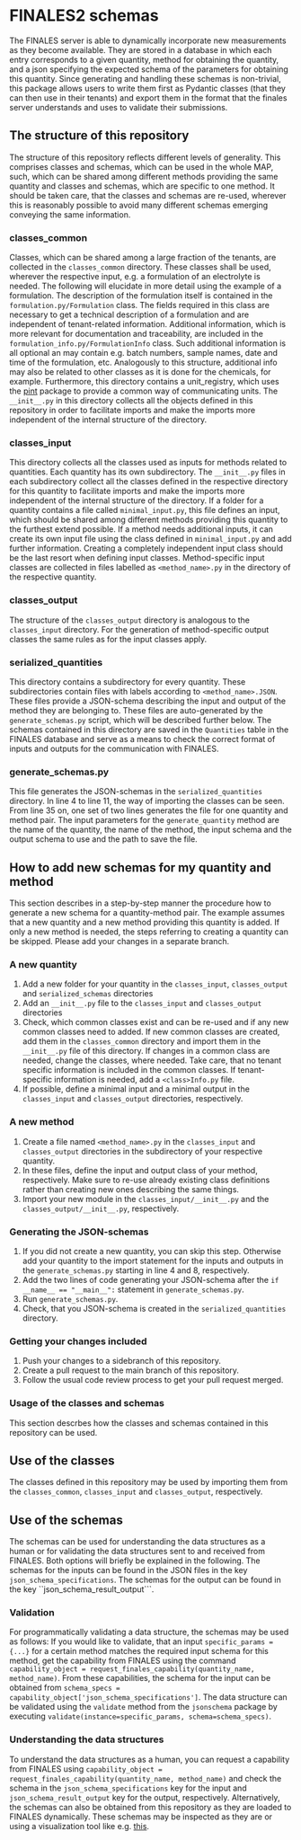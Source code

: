 # FINALES2 schemas

The FINALES server is able to dynamically incorporate new measurements as they become available. They are stored in a database in which each entry corresponds to a given quantity, method for obtaining the quantity, and a json specifying the expected schema of the parameters for obtaining this quantity. Since generating and handling these schemas is non-trivial, this package allows users to write them first as Pydantic classes (that they can then use in their tenants) and export them in the format that the finales server understands and uses to validate their submissions.

## The structure of this repository
The structure of this repository reflects different levels of generality. This comprises classes and schemas, which can be used in the whole MAP, such, which can be shared among different methods providing the same quantity and classes and schemas, which are specific to one method. It should be taken care, that the classes and schemas are re-used, wherever this is reasonably possible to avoid many different schemas emerging conveying the same information.

### classes_common
Classes, which can be shared among a large fraction of the tenants, are collected in the ``classes_common`` directory. These classes shall be used, wherever the respective input, e.g. a formulation of an electrolyte is needed. The following will elucidate in more detail using the example of a formulation. The description of the formulation itself is contained in the ``formulation.py/Formulation`` class. The fields required in this class are necessary to get a technical description of a formulation and are independent of tenant-related information. Additional information, which is more relevant for documentation and traceability, are included in the ``formulation_info.py/FormulationInfo`` class. Such additional information is all optional an may contain e.g. batch numbers, sample names, date and time of the formulation, etc. Analogously to this structure, additional info may also be related to other classes as it is done for the chemicals, for example. Furthermore, this directory contains a unit_registry, which uses the [pint](https://pypi.org/project/Pint/) package to provide a common way of communicating units. The ``__init__.py`` in this directory collects all the objects defined in this repository in order to facilitate imports  and make the imports more independent of the internal structure of the directory.

### classes_input
This directory collects all the classes used as inputs for methods related to quantities. Each quantity has its own subdirectory. The ``__init__.py`` files in each subdirectory collect all the classes defined in the respective directory for this quantity to facilitate imports and make the imports more independent of the internal structure of the directory. If a folder for a quantity contains a file called ``minimal_input.py``, this file defines an input, which should be shared among different methods providing this quantity to the furthest extend possible. If a method needs additional inputs, it can create its own input file using the class defined in ``minimal_input.py`` and add further information. Creating a completely independent input class should be the last resort when defining input classes. Method-specific input classes are collected in files labelled as ``<method_name>.py`` in the directory of the respective quantity.

### classes_output
The structure of the ``classes_output`` directory is analogous to the ``classes_input`` directory. For the generation of method-specific output classes the same rules as for the input classes apply.

### serialized_quantities
This directory contains a subdirectory for every quantity. These subdirectories contain files with labels according to ``<method_name>.JSON``. These files provide a JSON-schema describing the input and output of the method they are belonging to. These files are auto-generated by the ``generate_schemas.py`` script, which will be described further below. The schemas contained in this directory are saved in the ``Quantities`` table in the FINALES database and serve as a means to check the correct format of inputs and outputs for the communication with FINALES.

### generate_schemas.py
This file generates the JSON-schemas in the ``serialized_quantities`` directory. In line 4 to line 11, the way of importing the classes can be seen. From line 35 on, one set of two lines generates the file for one quantity and method pair. The input parameters for the ``generate_quantity`` method are the name of the quantity, the name of the method, the input schema and the output schema to use and the path to save the file.

## How to add new schemas for my quantity and method
This section describes in a step-by-step manner the procedure how to generate a new schema for a quantity-method pair. The example assumes that a new quantity and a new method providing this quantity is added. If only a new method is needed, the steps referring to creating a quantity can be skipped. Please add your changes in a separate branch.

### A new quantity
1. Add a new folder for your quantity in the ``classes_input``, ``classes_output`` and ``serialized_schemas`` directories
1. Add an ``__init__.py`` file to the ``classes_input`` and ``classes_output`` directories
1. Check, which common classes exist and can be re-used and if any new common classes need to added. If new common classes are created, add them in the ``classes_common`` directory and import them in the ``__init__.py`` file of this directory. If changes in a common class are needed, change the classes, where needed. Take care, that no tenant specific information is included in the common classes. If tenant-specific information is needed, add a ``<class>Info.py`` file.
1. If possible, define a minimal input and a minimal output in the ``classes_input`` and ``classes_output`` directories, respectively.

### A new method
1. Create a file named ``<method_name>.py`` in the ``classes_input`` and ``classes_output`` directories in the subdirectory of your respective quantity.
1. In these files, define the input and output class of your method, respectively. Make sure to re-use already existing class definitions rather than creating new ones describing the same things.
1. Import your new module in the ``classes_input/__init__.py`` and the ``classes_output/__init__.py``, respectively.

### Generating the JSON-schemas
1. If you did not create a new quantity, you can skip this step. Otherwise add your quantity to the import statement for the inputs and outputs in the ``generate_schemas.py`` starting in line 4 and 8, respectively.
1. Add the two lines of code generating your JSON-schema after the ``if __name__ == "__main__":`` statement in ``generate_schemas.py``.
1. Run ``generate_schemas.py``.
1. Check, that you JSON-schema is created in the ``serialized_quantities`` directory.

### Getting your changes included
1. Push your changes to a sidebranch of this repository.
1. Create a pull request to the main branch of this repository.
1. Follow the usual code review process to get your pull request merged.

### Usage of the classes and schemas
This section descrbes how the classes and schemas contained in this repository can be used.

## Use of the classes
The classes defined in this repository may be used by importing them from the ``classes_common``, ``classes_input`` and ``classes_output``, respectively.

## Use of the schemas
The schemas can be used for understanding the data structures as a human or for validating the data structures sent to and received from FINALES. Both options will briefly be explained in the following.
The schemas for the inputs can be found in the JSON files in the key ``json_schema_specifications``. The schemas for the output can be found in the key ``json_schema_result_output```.

### Validation
For programmatically validating a data structure, the schemas may be used as follows:
If you would like to validate, that an input ``specific_params = {...}`` for a certain method matches the required input schema for this method, get the capability from FINALES using the command ``capability_object = request_finales_capability(quantity_name, method_name)``. From these capabilities, the schema for the input can be obtained from ``schema_specs = capability_object['json_schema_specifications']``. The data structure can be validated using the ``validate`` method from the ``jsonschema`` package by executing ``validate(instance=specific_params, schema=schema_specs)``.

### Understanding the data structures
To understand the data structures as a human, you can request a capability from FINALES using ``capability_object = request_finales_capability(quantity_name, method_name)`` and check the schema in the ``json_schema_specifications`` key for the input and ``json_schema_result_output`` key for the output, respectively. Alternatively, the schemas can also be obtained from this repository as they are loaded to FINALES dynamically. These schemas may be inspected as they are or using a visualization tool like e.g. [this](https://json-schema-visualizer.netlify.app/).
